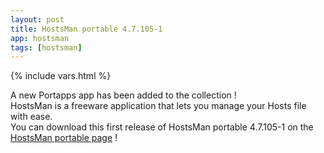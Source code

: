 ```yaml
---
layout: post
title: HostsMan portable 4.7.105-1
app: hostsman
tags: [hostsman]
---
```

{% include vars.html %}

A new Portapps app has been added to the collection !<br />
HostsMan is a freeware application that lets you manage your Hosts file with ease.<br />
You can download this first release of HostsMan portable 4.7.105-1 on the [HostsMan portable page](/app/hostsman-portable) !